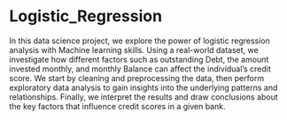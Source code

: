 # Logistic_Regression
In this data science project, we explore the power of logistic regression analysis with Machine learning skills. Using a real-world dataset, we investigate how different factors such as outstanding Debt, the amount invested monthly, and monthly Balance can affect the individual’s credit score. We start by cleaning and preprocessing the data, then perform exploratory data analysis to gain insights into the underlying patterns and relationships. Finally, we interpret the results and draw conclusions about the key factors that influence credit scores in a given bank.
